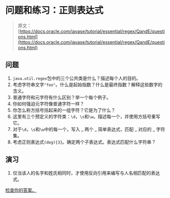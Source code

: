 # 问题和练习：正则表达式

> 原文： [https://docs.oracle.com/javase/tutorial/essential/regex/QandE/questions.html](https://docs.oracle.com/javase/tutorial/essential/regex/QandE/questions.html)

## 问题

1.  `java.util.regex`包中的三个公共类是什么？描述每个人的目的。
2.  考虑字符串文字`"foo"`。什么是起始指数？什么是最终指数？解释这些数字的含义。
3.  普通字符和元字符有什么区别？举一个每个例子。
4.  你如何强迫元字符像普通字符一样？
5.  你怎么称方括号括起来的一组字符？它是为了什么？
6.  这里有三个预定义的字符类：`\d`，`\s`和`\w`。描述每一个，并使用方括号重写它。
7.  对于`\d`，`\s`和`\w`中的每一个，写入 _ 两个 _ 简单表达式，匹配 _ 对应的 _ 字符集。
8.  考虑正则表达式`(dog){3}`。确定两个子表达式。表达式匹配什么字符串？

## 演习

1.  仅当该人的名字和姓氏相同时，才使用反向引用来编写与人名相匹配的表达式。

[检查你的答案。](answers.html)